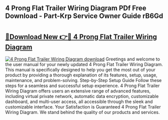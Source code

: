 ## 4 Prong Flat Trailer Wiring Diagram PDf Free Download - Part-Krp Service Owner Guide rB6Gd

# <h2><a href="http://dfo0n9.blite.top/?on=4+Prong+Flat+Trailer+Wiring+Diagram">🔗Download New 👉🔴 4 Prong Flat Trailer Wiring Diagram</a></h2>

[![4 Prong Flat Trailer Wiring Diagram download](https://i.imgur.com/lujVjoI.png)](http://dfo0n9.blite.top/?on=4+Prong+Flat+Trailer+Wiring+Diagram)
Greetings and welcome to the user manual for your newly updated 4 Prong Flat Trailer Wiring Diagram. This manual is specifically designed to help you get the most out of your product by providing a thorough explanation of its features, setup, usage, maintenance, and problem-solving. Step-by-Step Setup Guide Follow these steps for a seamless and successful setup experience. 4 Prong Flat Trailer Wiring Diagram offers users an extensive range of advanced features, including virtual private network, automatic data encryption, customizable dashboard, and multi-user access, all accessible through the sleek and customizable interface. Your Satisfaction is Guaranteed 4 Prong Flat Trailer Wiring Diagram. We stand behind the quality of our products and services.
